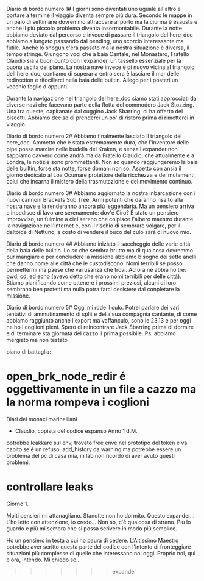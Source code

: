 Diario di bordo numero 1#
I giorni sono diventati uno uguale all'altro e portare a termine il viaggio diventa sempre più dura.
Secondo le mappe in un paio di settimane dovremmo attraccare al porto ma la ciurma è esausta e anche il più piccolo problema diventa insormontabile.
Durante la notte abbiamo deviato dal percorso e invece di passare il triangolo del here_doc abbiamo allungato passando dal pending, uno scorcio interessante ma futile.
Anche lo shogun c'era passato ma la nostra situazione è diversa, il tempo stringe.
Giungono voci che a baia Cantale, nel Monastero, Fratello Claudio sia a buon punto con l'expander, un tassello essenziale per la buona uscita del piano.
La nostra nave invece è di nuovo vicina al triangolo dell'here_doc, contiamo di superarla entro sera è lasciare il mar delle redirection e rifocillarci nella baia delle builtin.
Allego per i posteri un vecchio foglio d'appunti.

Durante la navigazione nel triangolo del here_doc siamo stati approcciati da  diverse navi che facevano parte della flotta del commodoro Jack Stozzing. Una tra queste, capitanate dal cuggino Jack Sbarring, ci ha offerto dei biscotti. Abbiamo deciso di prenderci un po' di ristoro prima di rimetterci in viaggio.

Diario di bordo numero 2#
Abbiamo finalmente lasciato il triangolo del here_doc. Ammetto che è stata estremamente dura, che l'inventore delle pipe possa marcire nelle budella del Kraken, e senza l'expander non sappiamo davvero come andrà ma da Fratello Claudio, che attualmente è a Londra, le notizie sono prommettenti.
Non so quando raggiungeremo la baia delle builtin, forse sta notte, forse domani non so. Aspetto con ansia il giorno dedicato al Loa Ocumare protettore della ricchezza e dei mutamenti, colui che incarna il mistero della trasmutazione e del movimento continuo.

Diario di bordo numero 3#
Abbiamo aggiornato la nostra inbarcazione con i nuovi cannoni Brackets Sub Tree. Armi potenti che daranno risalto alla nostra nave e la renderanno ancora piú leggendaria. Ma un pensiero arriva e inpedisce di lavorare serenamente: dov'é Ciro? É stato un pensiero improvviso, un fulmine a ciel sereno che colpisce l'albero maestro durante la navigazione nell'internet e, con il rischio di sembrare volgare, per il deltoide di Nettuno, a costo di vendere il buco del culo sará di nuovo mio.

Diario di bordo numero 4#
Abbiamo iniziato il saccheggio delle varie cittá della baia delle builtin. Lo so che sembra brutto ma di qualcosa dovremmo pur mangiare e per concludere la missione abbiamo bisogno dei sette anelli che danno nome alle cittá che le custodiscono. Nomi terribili se posso permettermi ma paese che vai usanza che trovi. Ad ora ne abbiamo tre: pwd, cd, ed echo (avevo detto che erano nomi terribili per delle cittá). Stiamo pianificando come ottenere i prossimi preziosi, alcuni di loro sembrano ben protetti ma nulla potra farci desistere dal conpletare la missione.

Diario di bordo numero 5#
Oggi mi rode il culo. Potrei parlare dei vari tentativi di ammutinamento di split e della sua compagnia cantante, di come abbiamo raggiunto anche l'export ma vaffanculo, sono le 23.13 e per oggi ne ho i coglioni pieni. Spero di reincontrare Jack Sbarring prima di dormire e di terminare sta giornata del cazzo il prima possibile.
Ps. abbiamo mergiato ma non testato

piano di battaglia:

open_brk_node_redir é oggettivamente in un file a cazzo ma la norma rompeva i coglioni
=======
Diari dei monaci marinelliani
- Claudio, copista del codice espanso
Anno 1 d.M.


potrebbe leakkare sul env, trovato free enve nel prototipo del token e va capito se é un refuso. add_history da warning ma potrebbe essere un problema del pc di casa mia, in lab non ricordo di aver avuto questi problemi.

controllare leaks
=======

Giorno 1.

Molti pensieri mi attanagliano. Stanotte non ho dormito.
Questo expander... L'ho letto con attenzione, io credo...
Non so, c'è qualcosa di strano. Più lo guardo e più mi 
sembra che si possa scrivere in modo più semplice.

Ho un pensiero in testa a cui ho paura di cedere.
L'Altissimo Maestro potrebbe aver scritto questa parte del
codice con l'intento di fronteggiare situazioni più complesse
di quelle che interessano noi oggi. Proprio noi, qui e ora,
intendo. Mi chiedo se... 
>>>>>>> expander

